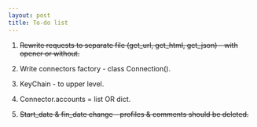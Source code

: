 ```yaml
---
layout: post
title: To-do list
---
```


1. ~~Rewrite requests to separate file (get_url, get_html, get_json) - with opener or without.~~

2. Write connectors factory - class Connection().

3. KeyChain - to upper level.

4. Connector.accounts = list OR dict.

5. ~~Start_date & fin_date change - profiles & comments should be deleted.~~
